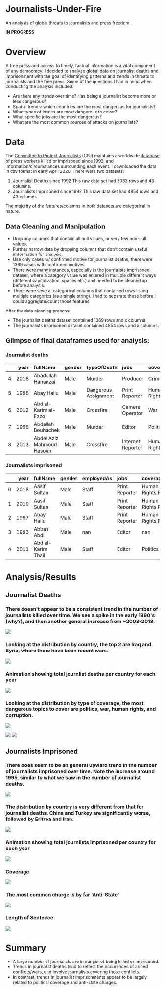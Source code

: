 # Journalists-Under-Fire
An analysis of global threats to journalists and press freedom.

**IN PROGRESS**

# Overview

A free press and access to timely, factual information is a vital component of any democracy. I decided to analyze global data on journalist deaths and imprisonment with the goal of identifying patterns and trends in threats to journalists and the free press. Some of the questions I had in mind when conducting the analysis included:
- Are there any trends over time? Has being a journalist become more or less dangerous?
- Spatial trends: which countries are the most dangerous for journalists?
- What types of issues are most dangerous to cover?
- What specific jobs are the most dangerous?
- What are the most common sources of attacks on journalists?


# Data 

The [Committee to Protect Journalists](https://cpj.org/) (CPJ) maintains a worldwide [database](https://cpj.org/data/) of press workers killed or imprisoned since 1992, and information/circumstances surrounding each event. I downloaded the data in csv format in early April 2020. There were two datasets:

1) Journalist Deaths since 1992
This raw data set had 2033 rows and 43 columns.
2) Journalists Imprisoned since 1992
This raw data set had 4854 rows and 43 columns. 

The majority of the features/columns in both datasets are categorical in nature. 


## Data Cleaning and Manipulation

- Drop any columns that contain all null values, or very few non-null values.
- Further narrow data by dropping columns that don't contain useful imformation for analysis.
- Use only cases w/ confirmed motive for journalist deaths; there were 1369 cases with confirmed motives.
- There were many instances, especially in the journalists imprisoned dataset, where a category value was entered in multiple different ways (different capitalization, spaces etc.) and needed to be cleaned up before analysis.
- There were several categorical columns that contained rows listing multiple categories (as a single string). I had to separate these before I could aggregate/count those features. 

After the data cleaning process:
- The journalist deaths dataset contained 1369 rows and x columns
- The journalists imprisoned dataset contained 4854 rows and x columns.


## Glimpse of final dataframes used for analysis:

### Journalist deaths 
|    |   year | fullName                  | gender   | typeOfDeath          | jobs              | coverage                  | mediums        | country     | localOrForeign   | sourcesOfFire        |
|---:|-------:|:--------------------------|:---------|:---------------------|:------------------|:--------------------------|:---------------|:------------|:-----------------|:---------------------|
|  4 |   2018 | Abadullah Hananzai        | Male     | Murder               | Producer          | Crime,Politics,War        | Radio,Internet | Afghanistan | Local            | Political Group      |
|  5 |   1998 | Abay Hailu                | Male     | Dangerous Assignment | Print Reporter    | Human Rights,Politics     | Print          | Ethiopia    | Local            | Government Officials |
|  6 |   2012 | Abd al-Karim al-Ezzo      | Male     | Crossfire            | Camera Operator   | War                       | Internet       | Syria       | Local            | Military Officials   |
|  7 |   1996 | Abdallah Bouhachek        | Male     | Murder               | Editor            | Politics                  | Print          | Algeria     | Local            | nan                  |
|  8 |   2013 | Abdel Aziz Mahmoud Hasoun | Male     | Crossfire            | Internet Reporter | Human Rights,Politics,War | Internet       | Syria       | Local            | Military Officials   |

### Journalists imprisoned 
|    |   year | fullName           | gender   | employedAs   | jobs           | coverage                  | mediums   | country   | localOrForeign   | charges    | lengthOfSentence
|---:|-------:|:-------------------|:---------|:-------------|:---------------|:--------------------------|:----------|:----------|:-----------------|:-----------|:-------------------|
|  0 |   2018 | Aasif Sultan       | Male     | Staff        | Print Reporter | Human Rights,Politics,War | Print     | India     | Local            | Anti-State | Sentence pending   |
|  1 |   2019 | Aasif Sultan       | Male     | Staff        | Print Reporter | Human Rights,Politics,War | Print     | India     | Local            | Anti-State | Sentence pending   |
|  2 |   1997 | Abay Hailu         | Male     | Staff        | Print Reporter | Human Rights,Politics     | Print     | Ethiopia  | Local            | nan        | 0-5 Years          |
|  3 |   1993 | Abbas Abdi         | Male     | nan          | Editor         | nan                       | Print     | Iran      | Local            | nan        | 0-5 Years          |
|  4 |   2011 | Abd al-Karim Thail | Male     | Staff        | Editor         | Politics                  | Internet  | Yemen     | Local            | No Charge  | Not Sentenced      |



# Analysis/Results

## Journalist Deaths 

### There doesn't appear to be a consistent trend in the number of journalists killed over time. We see a spike in the early 1990's (why?), and then another general increase from ~2003-2018.
![](images/TotalDeathsVsYear.png)

### Looking at the distribution by country, the top 2 are Iraq and Syria, where there have been recent wars. 
![](images/TotalDeathsByCountry.png)


### Animation showing total journlist deaths per country for each year
![](images/DeathByCountry.gif)


### Looking at the distribution by type of coverage, the most dangerous topics to cover are politics, war, human rights, and corruption.
![](images/TotalDeathsByCoverage.png)


![](images/TotalDeathsBysourcesOfFire.png)
![](images/TotalDeathsByTypeOfDeath.png)

## Journalists Imprisoned


### There does seem to be an general upward trend in the number of journalists imprisoned over time. Note the increase around 1995, similar to what we saw in the number of journalist deaths.
![](images/N_ImprisonedByYear.png)


### The distribution by country is very different from that for journalist deaths. China and Turkey are significantly worse, followed by Eritrea and Iran.
![](images/N_ImprisonedBycountry.png)


### Animation showing total journlists imprisoned per country for each year
![](images/ImprisonedByCountry.gif)


### Coverage
![](images/N_ImprisonedBycoverage.png)

### The most common charge is by far 'Anti-State'
![](images/N_ImprisonedBycharges.png)

### Length of Sentence
![](images/N_ImprisonedBylengthOfSentence.png)


# Summary
- A large number of journalists are in danger of being killed or imprisoned.
- Trends in journalist deaths tend to reflect the occurences of armed conflicts/wars, and involve journalists covering those conflicts.
- In contrast, trends in journalist imprisonments appear to be largely related to political coverage and anti-state charges.






